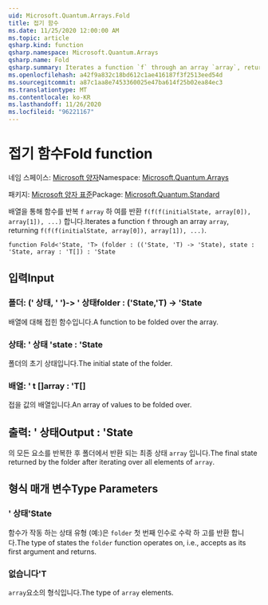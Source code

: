 ```yaml
---
uid: Microsoft.Quantum.Arrays.Fold
title: 접기 함수
ms.date: 11/25/2020 12:00:00 AM
ms.topic: article
qsharp.kind: function
qsharp.namespace: Microsoft.Quantum.Arrays
qsharp.name: Fold
qsharp.summary: Iterates a function `f` through an array `array`, returning `f(f(f(initialState, array[0]), array[1]), ...)`.
ms.openlocfilehash: a42f9a832c18bd612c1ae416187f3f2513eed54d
ms.sourcegitcommit: a87c1aa8e7453360025e47ba614f25b02ea84ec3
ms.translationtype: MT
ms.contentlocale: ko-KR
ms.lasthandoff: 11/26/2020
ms.locfileid: "96221167"
---
```

# <a name="fold-function"></a><span data-ttu-id="badd3-102">접기 함수</span><span class="sxs-lookup"><span data-stu-id="badd3-102">Fold function</span></span>

<span data-ttu-id="badd3-103">네임 스페이스: [Microsoft 양자](xref:Microsoft.Quantum.Arrays)</span><span class="sxs-lookup"><span data-stu-id="badd3-103">Namespace: [Microsoft.Quantum.Arrays](xref:Microsoft.Quantum.Arrays)</span></span>

<span data-ttu-id="badd3-104">패키지: [Microsoft 양자 표준](https://nuget.org/packages/Microsoft.Quantum.Standard)</span><span class="sxs-lookup"><span data-stu-id="badd3-104">Package: [Microsoft.Quantum.Standard](https://nuget.org/packages/Microsoft.Quantum.Standard)</span></span>


<span data-ttu-id="badd3-105">배열을 통해 함수를 반복 `f` `array` 하 여를 반환 `f(f(f(initialState, array[0]), array[1]), ...)` 합니다.</span><span class="sxs-lookup"><span data-stu-id="badd3-105">Iterates a function `f` through an array `array`, returning `f(f(f(initialState, array[0]), array[1]), ...)`.</span></span>

```qsharp
function Fold<'State, 'T> (folder : (('State, 'T) -> 'State), state : 'State, array : 'T[]) : 'State
```


## <a name="input"></a><span data-ttu-id="badd3-106">입력</span><span class="sxs-lookup"><span data-stu-id="badd3-106">Input</span></span>

### <a name="folder--statet---state"></a><span data-ttu-id="badd3-107">폴더: (' 상태, ' ')-> ' 상태</span><span class="sxs-lookup"><span data-stu-id="badd3-107">folder : ('State,'T) -> 'State</span></span>

<span data-ttu-id="badd3-108">배열에 대해 접힌 함수입니다.</span><span class="sxs-lookup"><span data-stu-id="badd3-108">A function to be folded over the array.</span></span>


### <a name="state--state"></a><span data-ttu-id="badd3-109">상태: ' 상태 '</span><span class="sxs-lookup"><span data-stu-id="badd3-109">state : 'State</span></span>

<span data-ttu-id="badd3-110">폴더의 초기 상태입니다.</span><span class="sxs-lookup"><span data-stu-id="badd3-110">The initial state of the folder.</span></span>


### <a name="array--t"></a><span data-ttu-id="badd3-111">배열: ' t []</span><span class="sxs-lookup"><span data-stu-id="badd3-111">array : 'T[]</span></span>

<span data-ttu-id="badd3-112">접을 값의 배열입니다.</span><span class="sxs-lookup"><span data-stu-id="badd3-112">An array of values to be folded over.</span></span>



## <a name="output--state"></a><span data-ttu-id="badd3-113">출력: ' 상태</span><span class="sxs-lookup"><span data-stu-id="badd3-113">Output : 'State</span></span>

<span data-ttu-id="badd3-114">의 모든 요소를 반복한 후 폴더에서 반환 되는 최종 상태 `array` 입니다.</span><span class="sxs-lookup"><span data-stu-id="badd3-114">The final state returned by the folder after iterating over all elements of `array`.</span></span>

## <a name="type-parameters"></a><span data-ttu-id="badd3-115">형식 매개 변수</span><span class="sxs-lookup"><span data-stu-id="badd3-115">Type Parameters</span></span>

### <a name="state"></a><span data-ttu-id="badd3-116">' 상태</span><span class="sxs-lookup"><span data-stu-id="badd3-116">'State</span></span>

<span data-ttu-id="badd3-117">함수가 작동 하는 상태 유형 (예:)은 `folder` 첫 번째 인수로 수락 하 고를 반환 합니다.</span><span class="sxs-lookup"><span data-stu-id="badd3-117">The type of states the `folder` function operates on, i.e., accepts as its first argument and returns.</span></span>
### <a name="t"></a><span data-ttu-id="badd3-118">없습니다</span><span class="sxs-lookup"><span data-stu-id="badd3-118">'T</span></span>

<span data-ttu-id="badd3-119">`array`요소의 형식입니다.</span><span class="sxs-lookup"><span data-stu-id="badd3-119">The type of `array` elements.</span></span>